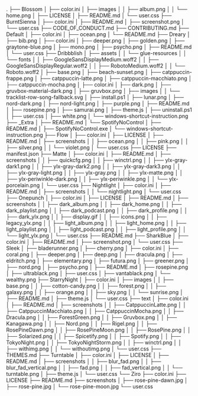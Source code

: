 .
├── Blossom
│   ├── color.ini
│   ├── images
│   │   ├── album.png
│   │   └── home.png
│   ├── LICENSE
│   ├── README.md
│   └── user.css
├── BurntSienna
│   ├── color.ini
│   ├── README.md
│   ├── screenshot.png
│   └── user.css
├── CODE_OF_CONDUCT.md
├── CONTRIBUTING.md
├── Default
│   ├── color.ini
│   ├── ocean.png
│   └── README.md
├── Dreary
│   ├── bib.png
│   ├── color.ini
│   ├── deeper.png
│   ├── golden.png
│   ├── graytone-blue.png
│   ├── mono.png
│   ├── psycho.png
│   ├── README.md
│   └── user.css
├── Dribbblish
│   ├── assets
│   │   └── glue-resources
│   │       └── fonts
│   │           ├── GoogleSansDisplayMedium.woff2
│   │           ├── GoogleSansDisplayRegular.woff2
│   │           ├── RobotoMedium.woff2
│   │           └── Roboto.woff2
│   ├── base.png
│   ├── beach-sunset.png
│   ├── catppuccin-frappe.png
│   ├── catppuccin-latte.png
│   ├── catppuccin-macchiato.png
│   ├── catppuccin-mocha.png
│   ├── color.ini
│   ├── dark.png
│   ├── gruvbox-material-dark.png
│   ├── gruvbox.png
│   ├── images
│   │   └── tracklist-row-song-fallback.svg
│   ├── install.ps1
│   ├── lunar.png
│   ├── nord-dark.png
│   ├── nord-light.png
│   ├── purple.png
│   ├── README.md
│   ├── rosepine.png
│   ├── samurai.png
│   ├── theme.js
│   ├── uninstall.ps1
│   ├── user.css
│   ├── white.png
│   └── windows-shortcut-instruction.png
├── _Extra
│   ├── README.md
│   └── SpotifyNoControl
│       ├── README.md
│       ├── SpotifyNoControl.exe
│       └── windows-shortcut-instruction.png
├── Flow
│   ├── color.ini
│   ├── LICENSE
│   ├── README.md
│   ├── screenshots
│   │   ├── ocean.png
│   │   ├── pink.png
│   │   ├── silver.png
│   │   └── violet.png
│   └── user.css
├── LICENSE
├── manifest.json
├── Matte
│   ├── color.ini
│   ├── README.md
│   ├── screenshots
│   │   ├── quickcfg.png
│   │   ├── winctrl.png
│   │   ├── ylx-gray-dark1.png
│   │   ├── ylx-gray-dark2.png
│   │   ├── ylx-gray-dark3.png
│   │   ├── ylx-gray-light.png
│   │   ├── ylx-gray.png
│   │   ├── ylx-matte.png
│   │   ├── ylx-periwinkle-dark.png
│   │   ├── ylx-periwinkle.png
│   │   └── ylx-porcelain.png
│   └── user.css
├── Nightlight
│   ├── color.ini
│   ├── README.md
│   ├── screenshots
│   │   └── nightlight.png
│   └── user.css
├── Onepunch
│   ├── color.ini
│   ├── LICENSE
│   ├── README.md
│   ├── screenshots
│   │   ├── dark_album.png
│   │   ├── dark_home.png
│   │   ├── dark_playlist.png
│   │   ├── dark_podcast.png
│   │   ├── dark_profile.png
│   │   ├── dark_ylx.png
│   │   ├── display.gif
│   │   ├── icons.png
│   │   ├── legacy_ylx.png
│   │   ├── light_album.png
│   │   ├── light_home.png
│   │   ├── light_playlist.png
│   │   ├── light_podcast.png
│   │   ├── light_profile.png
│   │   └── light_ylx.png
│   └── user.css
├── README.md
├── SharkBlue
│   ├── color.ini
│   ├── README.md
│   ├── screenshot.png
│   └── user.css
├── Sleek
│   ├── bladerunner.png
│   ├── cherry.png
│   ├── color.ini
│   ├── coral.png
│   ├── deeper.png
│   ├── deep.png
│   ├── dracula.png
│   ├── eldritch.png
│   ├── elementary.png
│   ├── futura.png
│   ├── greener.png
│   ├── nord.png
│   ├── psycho.png
│   ├── README.md
│   ├── rosepine.png
│   ├── ultrablack.png
│   ├── user.css
│   ├── vantablack.png
│   └── wealthy.png
├── StarryNight
│   ├── color.ini
│   ├── images
│   │   ├── base.png
│   │   ├── cotton-candy.png
│   │   ├── forest.png
│   │   ├── galaxy.png
│   │   ├── orange.png
│   │   ├── sky.png
│   │   └── sunrise.png
│   ├── README.md
│   ├── theme.js
│   └── user.css
├── text
│   ├── color.ini
│   ├── README.md
│   ├── screenshots
│   │   ├── CatppuccinLatte.png
│   │   ├── CatppuccinMacchiato.png
│   │   ├── CatppuccinMocha.png
│   │   ├── Dracula.png
│   │   ├── ForestGreen.png
│   │   ├── Gruvbox.png
│   │   ├── Kanagawa.png
│   │   ├── Nord.png
│   │   ├── Rigel.png
│   │   ├── RosePineDawn.png
│   │   ├── RosePineMoon.png
│   │   ├── RosePine.png
│   │   ├── Solarized.png
│   │   ├── Spicetify.png
│   │   ├── Spotify.png
│   │   ├── TokyoNight.png
│   │   ├── TokyoNightStorm.png
│   │   ├── winctrl.png
│   │   ├── withimg.png
│   │   └── withoutimg.png
│   └── user.css
├── THEMES.md
├── Turntable
│   ├── color.ini
│   ├── LICENSE
│   ├── README.md
│   ├── screenshots
│   │   ├── blur_fad.png
│   │   ├── blur_fad_vertical.png
│   │   ├── fad.png
│   │   ├── fad_vertical.png
│   │   └── turntable.png
│   ├── theme.js
│   └── user.css
└── Ziro
    ├── color.ini
    ├── LICENSE
    ├── README.md
    ├── screenshots
    │   ├── rose-pine-dawn.jpg
    │   ├── rose-pine.jpg
    │   └── rose-pine-moon.jpg
    └── user.css

